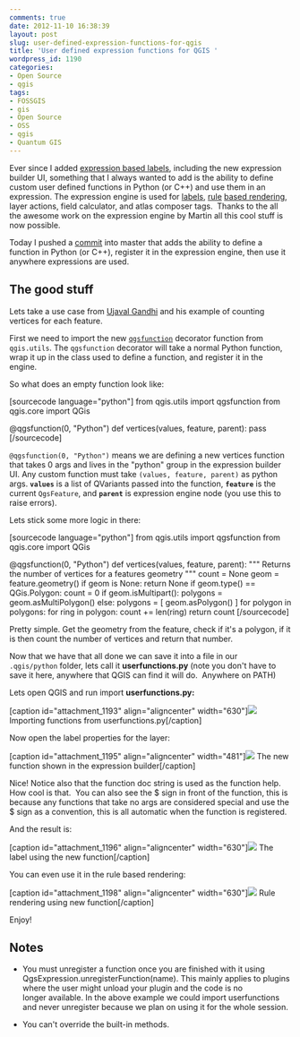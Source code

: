 ```yaml
---
comments: true
date: 2012-11-10 16:38:39
layout: post
slug: user-defined-expression-functions-for-qgis
title: 'User defined expression functions for QGIS '
wordpress_id: 1190
categories:
- Open Source
- qgis
tags:
- FOSSGIS
- gis
- Open Source
- OSS
- qgis
- Quantum GIS
---
```


Ever since I added [expression based labels](http://woostuff.wordpress.com/2011/10/27/expression-based-labeling/), including the new expression builder UI, something that I always wanted to add is the ability to define custom user defined functions in Python (or C++) and use them in an expression. The expression engine is used for [labels](http://woostuff.wordpress.com/2011/10/27/expression-based-labeling/), [rule](http://woostuff.wordpress.com/2012/01/25/improvements-to-the-qgis-rule-based-rendering/) [based rendering](http://woostuff.wordpress.com/2011/06/06/one-of-my-favorite-features-of-qgis/), layer actions, field calculator, and atlas composer tags.  Thanks to the all the awesome work on the expression engine by Martin all this cool stuff is now possible.

Today I pushed a [commit](https://github.com/qgis/Quantum-GIS/commit/a7699e2696efcb471ab84871aae7af406ca2a375) into master that adds the ability to define a function in Python (or C++), register it in the expression engine, then use it anywhere expressions are used.


## The good stuff


Lets take a use case from [Ujaval Gandhi](http://qgistips.spatialthoughts.com/2012/11/tip-count-number-of-vertices-in-layer.html) and his example of counting vertices for each feature.

First we need to import the new [`qgsfunction`](https://github.com/qgis/Quantum-GIS/blob/a7699e2696efcb471ab84871aae7af406ca2a375/python/utils.py#L375) decorator function from `qgis.utils`. The `qgsfunction` decorator will take a normal Python function, wrap it up in the class used to define a function, and register it in the engine.

So what does an empty function look like:

[sourcecode language="python"]
from qgis.utils import qgsfunction
from qgis.core import QGis

@qgsfunction(0, "Python")
def vertices(values, feature, parent):
	pass
[/sourcecode]

`@qgsfunction(0, "Python")` means we are defining a new vertices function that takes 0 args and lives in the "python" group in the expression builder UI. Any custom function must take `(values, feature, parent)` as python args. **`values`** is a list of QVariants passed into the function, **`feature`** is the current `QgsFeature`, and **`parent`** is expression engine node (you use this to raise errors).

Lets stick some more logic in there:

[sourcecode language="python"]
from qgis.utils import qgsfunction
from qgis.core import QGis

@qgsfunction(0, "Python")
def vertices(values, feature, parent):
	"""
		Returns the number of vertices for a features geometry
	"""
	count = None
	geom = feature.geometry()
	if geom is None: return None
	if geom.type() == QGis.Polygon:
		count = 0
		if geom.isMultipart():
		  polygons = geom.asMultiPolygon()
		else:
		  polygons = [ geom.asPolygon() ]
		for polygon in polygons:
		  for ring in polygon:
		    count += len(ring)
	return count
[/sourcecode]

Pretty simple. Get the geometry from the feature, check if it's a polygon, if it is then count the number of vertices and return that number.

Now that we have that all done we can save it into a file in our `.qgis/python` folder, lets call it **userfunctions.py** (note you don't have to save it here, anywhere that QGIS can find it will do.  Anywhere on PATH)

Lets open QGIS and run import **userfunctions.py:**

[caption id="attachment_1193" align="aligncenter" width="630"][![](http://woostuff.files.wordpress.com/2012/11/import.png)](http://woostuff.files.wordpress.com/2012/11/import.png) Importing functions from userfunctions.py[/caption]

Now open the label properties for the layer:

[caption id="attachment_1195" align="aligncenter" width="481"][![](http://woostuff.files.wordpress.com/2012/11/expression.png)](http://woostuff.files.wordpress.com/2012/11/expression.png) The new function shown in the expression builder[/caption]

Nice! Notice also that the function doc string is used as the function help. How cool is that.  You can also see the $ sign in front of the function, this is because any functions that take no args are considered special and use the $ sign as a convention, this is all automatic when the function is registered.

And the result is:

[caption id="attachment_1196" align="aligncenter" width="630"][![](http://woostuff.files.wordpress.com/2012/11/result.png)](http://woostuff.files.wordpress.com/2012/11/result.png) The label using the new function[/caption]

You can even use it in the rule based rendering:

[caption id="attachment_1198" align="aligncenter" width="630"][![](http://woostuff.files.wordpress.com/2012/11/rules.png)](http://woostuff.files.wordpress.com/2012/11/rules.png) Rule rendering using new function[/caption]

Enjoy!


## Notes





	
  * You must unregister a function once you are finished with it using QgsExpression.unregisterFunction(name). This mainly applies to plugins where the user might unload your plugin and the code is no longer available. In the above example we could import userfunctions and never unregister because we plan on using it for the whole session.

	
  * You can't override the built-in methods.


